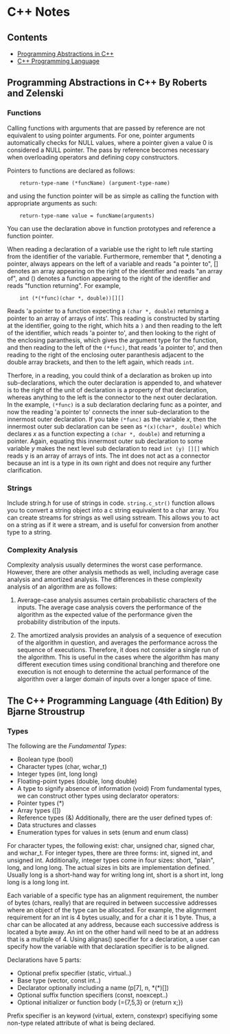 # C++ Notes

## Contents
* [Programming Abstractions in C++](#progabs)
* [C++ Programming Language](#stroustrup)

## <a name="progabs">Programming Abstractions in C++ By Roberts and Zelenski</a>

### Functions 
Calling functions with arguments that are passed by reference are not equivalent to using pointer arguments. For one, pointer arguments automatically checks for NULL values, where a pointer given a value 0 is considered a NULL pointer. The pass by reference becomes necessary when overloading operators and defining copy constructors.

Pointers to functions are declared as follows:
```
    return-type-name (*funcName) (argument-type-name) 
```    
and using the function pointer will be as simple as calling the function with appropriate arguments as such:
```
    return-type-name value = funcName(arguments)
```
You can use the declaration above in function prototypes and reference a function pointer.

When reading a declaration of a variable use the right to left rule starting from the identifier of the variable. Furthermore, remember that \*, denoting a pointer, always appears on the left of a variable and reads "a pointer to", [] denotes an array appearing on the right of the identifier and reads "an array of", and () denotes a function appearing to the right of the identifier and reads "function returning". For example,

```
    int (*(*func)(char *, double))[][]
```  
Reads 'a pointer to a function expecting a `(char *, double)` returning a pointer to an array of arrays of ints'. This reading is constructed by starting at the identifier, going to the right, which hits a `)` and then reading to the left of the identifier, which reads 'a pointer to', and then looking to the right of the enclosing paranthesis, which gives the argument type for the function, and then reading to the left of the `(*func)`, that reads 'a pointer to', and then reading to the right of the enclosing outer paranthesis adjacent to the double array brackets, and then to the left again, which reads `int`. 

Therfore, in a reading, you could think of a declaration as broken up into sub-declarations, which the outer declaration is appended to, and whatever is to the right of the unit of declaration is a property of that declaration, whereas anything to the left is the connector to the next outer declaration. In the example, `(*func)` is a sub declaration declaring func as a pointer, and now the reading 'a pointer to' connects the inner sub-declaration to the innermost outer declaration. If you take `(*func)` as the variable *x*, then the innermost outer sub declaration can be seen as `*(x)(char*, double)` which declares *x* as a function expecting a `(char *, double)` and returning a pointer. Again, equating this innermost outer sub declaration to some variable *y* makes the next level sub declaration to read `int (y) [][]` which reads y is an array of arrays of ints. The int does not act as a connector because an int is a type in its own right and does not require any further clarification. 

### Strings
Include string.h for use of strings in code. `string.c_str()` function allows you to convert a string object into a c string equivalent to a char array.
You can create streams for strings as well using sstream. This allows you to act on a string as if it were a stream, and is useful for conversion from another type to a string.
 
### Complexity Analysis
Complexity analysis usually determines the worst case performance. However, there are other analysis methods as well, including average case analysis and amortized analysis. The differences in these complexity analysis of an algorithm are as follows:

1. Average-case analysis assumes certain probabilistic characters of the inputs. The average case analysis covers the performance of the algorithm as the expected value of the performance given the probability distribution of the inputs.

2. The amortized analysis provides an analysis of a sequence of execution of the algorithm in question, and averages the performance across the sequence of executions. Therefore, it does not consider a single run of the algorithm. This is useful in the cases where the algorithm has many different execution times using conditional branching and therefore one execution is not enough to determine the actual performance of the algorithm over a larger domain of inputs over a longer space of time. 

## <a name="stroustrup">The C++ Programming Language (4th Edition) By Bjarne Stroustrup</a>
### Types
The following are the *Fundamental Types*:
- Boolean type (bool)
- Character types (char, wchar_t)
- Integer types (int, long long)
- Floating-point types (double, long double)
- A type to signify absence of information (void)
From fundamental types, we can construct other types using declarator operators:
- Pointer types (\*)
- Array types ([])
- Reference types (&)
Additionally, there are the user defined types of:
- Data structures and classes
- Enumeration types for values in sets (enum and enum class)

For character types, the following exist: char, unsigned char, signed char, and wchar_t. For integer types, there are three forms: int, signed int, and unsigned int. Additionally, integer types come in four sizes: short, "plain", long, and long long. The actual sizes in bits are implementation defined. Usually long is a short-hand way for writing long int, short is a short int, long long is a long long int. 

Each variable of a specific type has an alignment requirement, the number of bytes (chars, really) that are required in between successive addresses where an object of the type can be allocated. For example, the alignrment requirement for an int is 4 bytes usually, and for a char it is 1 byte. Thus, a char can be allocated at any address, because each successive address is located a byte away. An int on the other hand will need to be at an address that is a multiple of 4. Using alignas() specifier for a declaration, a user can specify how the variable with that declaration specifier is to be aligned.

Declarations have 5 parts:
- Optional prefix specifier (static, virtual..)
- Base type (vector<double>, const int..)
- Declarator optionally including a name (p[7], n, \*(\*)[])
- Optional suffix function specifiers (const, noexcept..)
- Optional initializer or function body (={7,5,3} or {return x;})

Prefix specifier is an keyword (virtual, extern, constexpr) specifiying some non-type related attribute of what is being declared.


